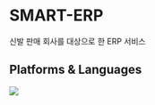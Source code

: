 # SMART-ERP
신발 판매 회사를 대상으로 한 ERP 서비스
<br>
<h2>Platforms & Languages</h2>
<img src="https://img.shields.io/badge/Spring-green?style=flat&logo=Spring&logoColor=FFFFFF"/>
